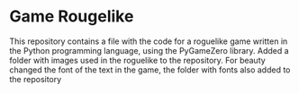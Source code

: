 # Game Rougelike

This repository contains a file with the code for a roguelike game written in the Python programming language, using the PyGameZero library. Added a folder with images used in the roguelike to the repository. For beauty changed the font of the text in the game, the folder with fonts also added to the repository
